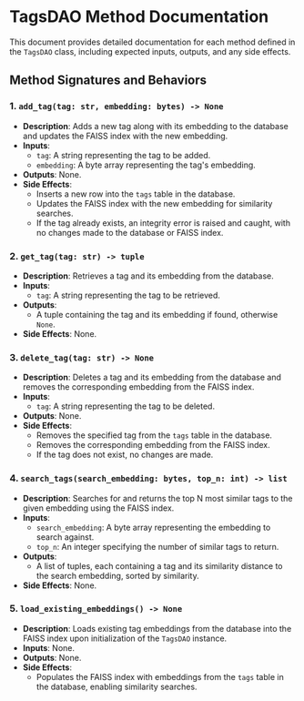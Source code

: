 # TagsDAO Method Documentation

This document provides detailed documentation for each method defined in the `TagsDAO` class, including expected inputs, outputs, and any side effects.

## Method Signatures and Behaviors

### 1. `add_tag(tag: str, embedding: bytes) -> None`
- **Description**: Adds a new tag along with its embedding to the database and updates the FAISS index with the new embedding.
- **Inputs**:
  - `tag`: A string representing the tag to be added.
  - `embedding`: A byte array representing the tag's embedding.
- **Outputs**: None.
- **Side Effects**:
  - Inserts a new row into the `tags` table in the database.
  - Updates the FAISS index with the new embedding for similarity searches.
  - If the tag already exists, an integrity error is raised and caught, with no changes made to the database or FAISS index.

### 2. `get_tag(tag: str) -> tuple`
- **Description**: Retrieves a tag and its embedding from the database.
- **Inputs**:
  - `tag`: A string representing the tag to be retrieved.
- **Outputs**:
  - A tuple containing the tag and its embedding if found, otherwise `None`.
- **Side Effects**: None.

### 3. `delete_tag(tag: str) -> None`
- **Description**: Deletes a tag and its embedding from the database and removes the corresponding embedding from the FAISS index.
- **Inputs**:
  - `tag`: A string representing the tag to be deleted.
- **Outputs**: None.
- **Side Effects**:
  - Removes the specified tag from the `tags` table in the database.
  - Removes the corresponding embedding from the FAISS index.
  - If the tag does not exist, no changes are made.

### 4. `search_tags(search_embedding: bytes, top_n: int) -> list`
- **Description**: Searches for and returns the top N most similar tags to the given embedding using the FAISS index.
- **Inputs**:
  - `search_embedding`: A byte array representing the embedding to search against.
  - `top_n`: An integer specifying the number of similar tags to return.
- **Outputs**:
  - A list of tuples, each containing a tag and its similarity distance to the search embedding, sorted by similarity.
- **Side Effects**: None.

### 5. `load_existing_embeddings() -> None`
- **Description**: Loads existing tag embeddings from the database into the FAISS index upon initialization of the `TagsDAO` instance.
- **Inputs**: None.
- **Outputs**: None.
- **Side Effects**:
  - Populates the FAISS index with embeddings from the `tags` table in the database, enabling similarity searches.
